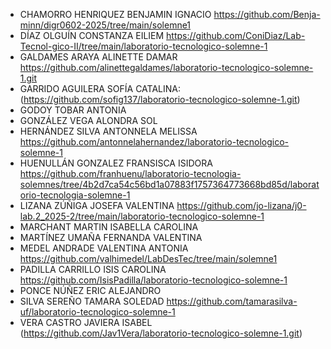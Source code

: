 * CHAMORRO HENRIQUEZ BENJAMIN IGNACIO https://github.com/Benja-minn/digr0602-2025/tree/main/solemne1
* DÍAZ OLGUÍN CONSTANZA EILIEM https://github.com/ConiDiaz/Lab-Tecnol-gico-II/tree/main/laboratorio-tecnologico-solemne-1
* GALDAMES ARAYA ALINETTE DAMAR https://github.com/alinettegaldames/laboratorio-tecnologico-solemne-1.git
* GARRIDO AGUILERA SOFÍA CATALINA: (https://github.com/sofig137/laboratorio-tecnologico-solemne-1.git)
* GODOY TOBAR ANTONIA
* GONZÁLEZ VEGA ALONDRA SOL
* HERNÁNDEZ SILVA ANTONNELA MELISSA https://github.com/antonnelahernandez/laboratorio-tecnologico-solemne-1
* HUENULLÁN GONZALEZ FRANSISCA ISIDORA https://github.com/franhuenu/laboratorio-tecnologia-solemnes/tree/4b2d7ca54c56bd1a07883f1757364773668bd85d/laboratorio-tecnologia-solemne-1
* LIZANA ZÚÑIGA JOSEFA VALENTINA https://github.com/jo-lizana/j0-lab.2_2025-2/tree/main/laboratorio-tecnologico-solemne-1
* MARCHANT MARTIN ISABELLA CAROLINA
* MARTÍNEZ UMAÑA FERNANDA VALENTINA
* MEDEL ANDRADE VALENTINA ANTONIA https://github.com/valhimedel/LabDesTec/tree/main/solemne1
* PADILLA CARRILLO ISIS CAROLINA https://github.com/IsisPadilla/laboratorio-tecnologico-solemne-1
* PONCE NÚÑEZ ERIC ALEJANDRO
* SILVA SEREÑO TAMARA SOLEDAD https://github.com/tamarasilva-uf/laboratorio-tecnologico-solemne-1
* VERA CASTRO JAVIERA ISABEL (https://github.com/Jav1Vera/laboratorio-tecnologico-solemne-1.git)